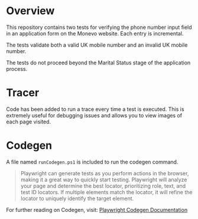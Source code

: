 # Overview
This repository contains two tests for verifying the phone number input field in an application form on the Monevo website. Each entry is incremental.

The tests validate both a valid UK mobile number and an invalid UK mobile number.

The tests do not proceed beyond the Marital Status stage of the application process.

# Tracer
Code has been added to run a trace every time a test is executed. This is extremely useful for debugging issues and allows you to view images of each page visited.

# Codegen
A file named `runCodegen.ps1` is included to run the codegen command.

> Playwright can generate tests as you perform actions in the browser, making it a great way to quickly start testing. Playwright will analyze your page and determine the best locator, prioritizing role, text, and test ID locators. If multiple elements match the locator, it will refine the locator to uniquely identify the target element.

For further reading on Codegen, visit: [Playwright Codegen Documentation](https://playwright.dev/dotnet/docs/codegen)
